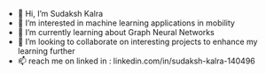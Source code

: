 - 👋 Hi, I’m Sudaksh Kalra
- 👀 I’m interested in machine learning applications in mobility
- 🌱 I’m currently learning about Graph Neural Networks
- 💞️ I’m looking to collaborate on interesting projects to enhance my learning further
- 📫 reach me on linked in : linkedin.com/in/sudaksh-kalra-140496

<!---
sudaksh14/sudaksh14 is a ✨ special ✨ repository because its `README.md` (this file) appears on your GitHub profile.
You can click the Preview link to take a look at your changes.
--->
